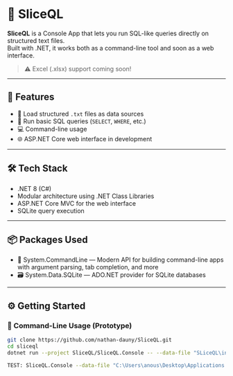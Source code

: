 # 🧩 SliceQL

**SliceQL** is a Console App that lets you run SQL-like queries directly on structured text files.  
Built with .NET, it works both as a command-line tool and soon as a web interface.

> ⚠️ Excel (.xlsx) support coming soon!

---

## 🚀 Features

- 📂 Load structured `.txt` files as data sources
- 🧠 Run basic SQL queries (`SELECT`, `WHERE`, etc.)
- 💻 Command-line usage
- 🌐 ASP.NET Core web interface in development

---

## 🛠️ Tech Stack

- .NET 8 (C#)
- Modular architecture using .NET Class Libraries
- ASP.NET Core MVC for the web interface
- SQLite query execution

---

## 📦 Packages Used

- 🧾 System.CommandLine — Modern API for building command-line apps with argument parsing, tab completion, and more  
- 🗃️ System.Data.SQLite — ADO.NET provider for SQLite databases  

---

## ⚙️ Getting Started

### 🔧 Command-Line Usage (Prototype)

```bash
git clone https://github.com/nathan-dauny/SliceQL.git
cd sliceql
dotnet run --project SliceQL/SliceQL.Console -- --data-file "SLiceQL\inputs\tableName.txt" -s "SELECT * FROM tableName;"

TEST: SliceQL.Console --data-file "C:\Users\anous\Desktop\Applications dev\SLiceQL\inputs\tableName.txt" -s "SELECT * FROM tableName WHERE FamilyName='Bertrand';"

